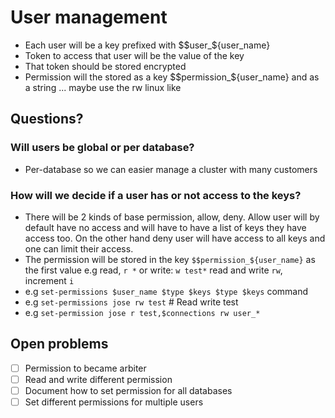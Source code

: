 # User management
* Each user will be a key prefixed with $$user_${user_name}
* Token to access that user will be the value of the key
* That token should be stored encrypted
* Permission will the stored as a key $$permission_${user_name} and as a string ... maybe use the rw linux like

## Questions?
### Will users be global or per database? 
* Per-database so we can easier manage a cluster with many customers

### How will we decide if a user has or not access to the keys?
* There will be 2 kinds of base permission, allow, deny. Allow user will by default have no access and will have to have a list of keys they have access too. On the other hand deny user will have access to all keys and one can limit their access.
* The permission will be stored in the key `$$permission_${user_name}` as the first value e.g read, `r *` or write: `w test*` read and write `rw`, increment `i`
* e.g `set-permissions $user_name $type $keys $type $keys` command
* e.g `set-permissions jose rw test` # Read write test
* e.g `set-permission jose r test,$connections rw user_*`



## Open problems
- [ ] Permission to became arbiter
- [ ] Read and write different permission
- [ ] Document how to set permission for all databases
- [ ] Set different permissions for multiple users
